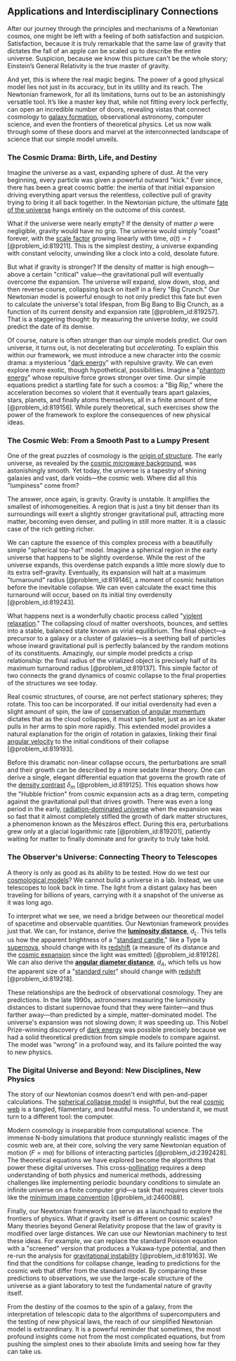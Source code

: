 ## Applications and Interdisciplinary Connections

After our journey through the principles and mechanisms of a Newtonian cosmos, one might be left with a feeling of both satisfaction and suspicion. Satisfaction, because it is truly remarkable that the same law of gravity that dictates the fall of an apple can be scaled up to describe the entire universe. Suspicion, because we know this picture can't be the whole story; Einstein’s General Relativity is the true master of gravity.

And yet, this is where the real magic begins. The power of a good physical model lies not just in its accuracy, but in its utility and its reach. The Newtonian framework, for all its limitations, turns out to be an astonishingly versatile tool. It’s like a master key that, while not fitting every lock perfectly, can open an incredible number of doors, revealing vistas that connect cosmology to [galaxy formation](@article_id:159627), observational astronomy, computer science, and even the frontiers of theoretical physics. Let us now walk through some of these doors and marvel at the interconnected landscape of science that our simple model unveils.

### The Cosmic Drama: Birth, Life, and Destiny

Imagine the universe as a vast, expanding sphere of dust. At the very beginning, every particle was given a powerful outward "kick." Ever since, there has been a great cosmic battle: the inertia of that initial expansion driving everything apart versus the relentless, collective pull of gravity trying to bring it all back together. In the Newtonian picture, the ultimate [fate of the universe](@article_id:158881) hangs entirely on the outcome of this contest.

What if the universe were nearly empty? If the density of matter $\rho$ were negligible, gravity would have no grip. The universe would simply "coast" forever, with the [scale factor](@article_id:157179) growing linearly with time, $a(t) \propto t$ [@problem_id:819211]. This is the simplest destiny, a universe expanding with constant velocity, unwinding like a clock into a cold, desolate future.

But what if gravity is stronger? If the density of matter is high enough—above a certain "critical" value—the gravitational pull will eventually overcome the expansion. The universe will expand, slow down, stop, and then reverse course, collapsing back on itself in a fiery "Big Crunch." Our Newtonian model is powerful enough to not only predict this fate but even to calculate the universe's total lifespan, from Big Bang to Big Crunch, as a function of its current density and expansion rate [@problem_id:819257]. That is a staggering thought: by measuring the universe *today*, we could predict the date of its demise.

Of course, nature is often stranger than our simple models predict. Our own universe, it turns out, is not decelerating but *accelerating*. To explain this within our framework, we must introduce a new character into the cosmic drama: a mysterious "[dark energy](@article_id:160629)" with repulsive gravity. We can even explore more exotic, though hypothetical, possibilities. Imagine a "[phantom energy](@article_id:159635)" whose repulsive force grows stronger over time. Our simple equations predict a startling fate for such a cosmos: a "Big Rip," where the acceleration becomes so violent that it eventually tears apart galaxies, stars, planets, and finally atoms themselves, all in a finite amount of time [@problem_id:819156]. While purely theoretical, such exercises show the power of the framework to explore the consequences of new physical ideas.

### The Cosmic Web: From a Smooth Past to a Lumpy Present

One of the great puzzles of cosmology is the [origin of structure](@article_id:159394). The early universe, as revealed by the [cosmic microwave background](@article_id:146020), was astonishingly smooth. Yet today, the universe is a tapestry of shining galaxies and vast, dark voids—the cosmic web. Where did all this "lumpiness" come from?

The answer, once again, is gravity. Gravity is unstable. It amplifies the smallest of inhomogeneities. A region that is just a tiny bit denser than its surroundings will exert a slightly stronger gravitational pull, attracting more matter, becoming even denser, and pulling in still more matter. It is a classic case of the rich getting richer.

We can capture the essence of this complex process with a beautifully simple "spherical top-hat" model. Imagine a spherical region in the early universe that happens to be slightly overdense. While the rest of the universe expands, this overdense patch expands a little more slowly due to its extra self-gravity. Eventually, its expansion will halt at a maximum "turnaround" radius [@problem_id:819146], a moment of cosmic hesitation before the inevitable collapse. We can even calculate the exact time this turnaround will occur, based on its initial tiny overdensity [@problem_id:819243].

What happens next is a wonderfully chaotic process called "[violent relaxation](@article_id:158052)." The collapsing cloud of matter overshoots, bounces, and settles into a stable, balanced state known as virial equilibrium. The final object—a precursor to a galaxy or a cluster of galaxies—is a seething ball of particles whose inward gravitational pull is perfectly balanced by the random motions of its constituents. Amazingly, our simple model predicts a crisp relationship: the final radius of the virialized object is precisely half of its maximum turnaround radius [@problem_id:819137]. This simple factor of two connects the grand dynamics of cosmic collapse to the final properties of the structures we see today.

Real cosmic structures, of course, are not perfect stationary spheres; they rotate. This too can be incorporated. If our initial overdensity had even a slight amount of spin, the law of [conservation of angular momentum](@article_id:152582) dictates that as the cloud collapses, it must spin faster, just as an ice skater pulls in her arms to spin more rapidly. This extended model provides a natural explanation for the origin of rotation in galaxies, linking their final [angular velocity](@article_id:192045) to the initial conditions of their collapse [@problem_id:819193].

Before this dramatic non-linear collapse occurs, the perturbations are small and their growth can be described by a more sedate linear theory. One can derive a single, elegant differential equation that governs the growth rate of the [density contrast](@article_id:157454) $\delta_m$ [@problem_id:819125]. This equation shows how the "Hubble friction" from cosmic expansion acts as a drag term, competing against the gravitational pull that drives growth. There was even a long period in the early, [radiation-dominated universe](@article_id:157625) when the expansion was so fast that it almost completely stifled the growth of dark matter structures, a phenomenon known as the Mészáros effect. During this era, perturbations grew only at a glacial logarithmic rate [@problem_id:819201], patiently waiting for matter to finally dominate and for gravity to truly take hold.

### The Observer's Universe: Connecting Theory to Telescopes

A theory is only as good as its ability to be tested. How do we test our [cosmological models](@article_id:160922)? We cannot build a universe in a lab. Instead, we use telescopes to look back in time. The light from a distant galaxy has been traveling for billions of years, carrying with it a snapshot of the universe as it was long ago.

To interpret what we see, we need a bridge between our theoretical model of spacetime and observable quantities. Our Newtonian framework provides just that. We can, for instance, derive the **[luminosity distance](@article_id:158938)**, $d_L$. This tells us how the apparent brightness of a "[standard candle](@article_id:160787)," like a Type Ia [supernova](@article_id:158957), should change with its [redshift](@article_id:159451) (a measure of its distance and the [cosmic expansion](@article_id:160508) since the light was emitted) [@problem_id:819128]. We can also derive the **[angular diameter distance](@article_id:157323)**, $d_A$, which tells us how the apparent size of a "[standard ruler](@article_id:157361)" should change with [redshift](@article_id:159451) [@problem_id:819218].

These relationships are the bedrock of observational cosmology. They are predictions. In the late 1990s, astronomers measuring the luminosity distances to distant supernovae found that they were fainter—and thus farther away—than predicted by a simple, matter-dominated model. The universe's expansion was not slowing down; it was speeding up. This Nobel Prize-winning discovery of [dark energy](@article_id:160629) was possible precisely because we had a solid theoretical prediction from simple models to compare against. The model was "wrong" in a profound way, and its failure pointed the way to new physics.

### The Digital Universe and Beyond: New Disciplines, New Physics

The story of our Newtonian cosmos doesn't end with pen-and-paper calculations. The [spherical collapse model](@article_id:159349) is insightful, but the real [cosmic web](@article_id:161548) is a tangled, filamentary, and beautiful mess. To understand it, we must turn to a different tool: the computer.

Modern cosmology is inseparable from computational science. The immense N-body simulations that produce stunningly realistic images of the cosmic web are, at their core, solving the very same Newtonian equation of motion ($F=ma$) for billions of interacting particles [@problem_id:2392428]. The theoretical equations we have explored become the algorithms that power these digital universes. This cross-[pollination](@article_id:140171) requires a deep understanding of both physics and numerical methods, addressing challenges like implementing periodic boundary conditions to simulate an infinite universe on a finite computer grid—a task that requires clever tools like the [minimum image convention](@article_id:141576) [@problem_id:2460088].

Finally, our Newtonian framework can serve as a launchpad to explore the frontiers of physics. What if gravity itself is different on cosmic scales? Many theories beyond General Relativity propose that the law of gravity is modified over large distances. We can use our Newtonian machinery to test these ideas. For example, we can replace the standard Poisson equation with a "screened" version that produces a Yukawa-type potential, and then re-run the analysis for [gravitational instability](@article_id:160227) [@problem_id:819163]. We find that the conditions for collapse change, leading to predictions for the cosmic web that differ from the standard model. By comparing these predictions to observations, we use the large-scale structure of the universe as a giant laboratory to test the fundamental nature of gravity itself.

From the destiny of the cosmos to the spin of a galaxy, from the interpretation of telescopic data to the algorithms of supercomputers and the testing of new physical laws, the reach of our simplified Newtonian model is extraordinary. It is a powerful reminder that sometimes, the most profound insights come not from the most complicated equations, but from pushing the simplest ones to their absolute limits and seeing how far they can take us.